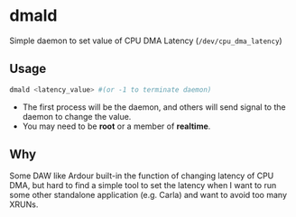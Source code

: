 # dmald

Simple daemon to set value of CPU DMA Latency (`/dev/cpu_dma_latency`)

## Usage

```bash
dmald <latency_value> #(or -1 to terminate daemon)
```

- The first process will be the daemon, and others will send signal to the daemon to change the value.  
- You may need to be **root** or a member of **realtime**.

## Why

Some DAW like Ardour built-in the function of changing latency of CPU DMA, but hard to find a simple tool to set the latency when I want to run some other standalone application (e.g. Carla) and want to avoid too many XRUNs.
